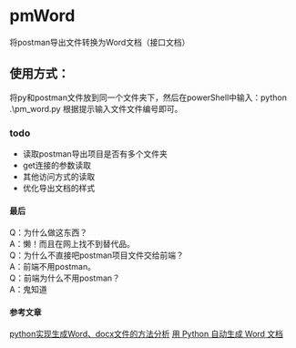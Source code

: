 # pmWord
 将postman导出文件转换为Word文档（接口文档）
 
## 使用方式：
将py和postman文件放到同一个文件夹下，然后在powerShell中输入：python .\pm_word.py 
根据提示输入文件文件编号即可。
 
### todo
* 读取postman导出项目是否有多个文件夹
* get连接的参数读取
* 其他访问方式的读取
* 优化导出文档的样式
 
#### 最后
Q：为什么做这东西？  
A：懒！而且在网上找不到替代品。  
Q：为什么不直接吧postman项目文件交给前端？  
A：前端不用postman。  
Q：前端为什么不用postman？  
A：鬼知道  
 
#### 参考文章
[python实现生成Word、docx文件的方法分析](https://www.jb51.net/article/168906.htm)
[用 Python 自动生成 Word 文档](https://blog.csdn.net/cloveses/article/details/81668797)
 
